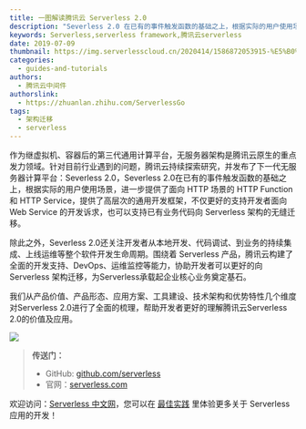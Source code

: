 ```yaml
---
title: 一图解读腾讯云 Serverless 2.0
description: "Severless 2.0 在已有的事件触发函数的基础之上，根据实际的用户使用场景，进一步提供了面向 HTTP 场景的 HTTP Function 和 HTTP Service，提供了高层次的通用开发框架，不仅更好的支持开发者面向 Web Service 的开发诉求，也可以支持已有业务代码向 Serverless 架构的无缝迁移"
keywords: Serverless,serverless framework,腾讯云serverless
date: 2019-07-09
thumbnail: https://img.serverlesscloud.cn/2020414/1586872053915-%E5%B0%81%E9%9D%A2%E5%9B%BE%20%282%29.png
categories:
  - guides-and-tutorials
authors:
  - 腾讯云中间件
authorslink:
  - https://zhuanlan.zhihu.com/ServerlessGo
tags:
  - 架构迁移
  - serverless
---
```


作为继虚拟机、容器后的第三代通用计算平台，无服务器架构是腾讯云原生的重点发力领域。针对目前行业遇到的问题，腾讯云持续探索研究，并发布了下一代无服务器计算平台：Severless 2.0，Severless 2.0在已有的事件触发函数的基础之上，根据实际的用户使用场景，进一步提供了面向 HTTP 场景的 HTTP Function 和 HTTP Service，提供了高层次的通用开发框架，不仅更好的支持开发者面向 Web Service 的开发诉求，也可以支持已有业务代码向 Serverless 架构的无缝迁移。

除此之外，Severless 2.0还关注开发者从本地开发、代码调试、到业务的持续集成、上线运维等整个软件开发生命周期。围绕着 Serverless 产品，腾讯云构建了全面的开发支持、DevOps、运维监控等能力，协助开发者可以更好的向 Serverless 架构迁移，为Serverless承载起企业核心业务奠定基石。

我们从产品价值、产品形态、应用方案、工具建设、技术架构和优势特性几个维度对Serverless 2.0进行了全面的梳理，帮助开发者更好的理解腾讯云Serverless 2.0的价值及应用。

![](https://img.serverlesscloud.cn/qianyi/YHl6UWa9s601O12HjmuLZssst8o5BoSmicBEOAJGSicOq2pw82tqAosbE8ibJXrR0riabxWRaMPkTdAoIG2Aw4Ycsw.jpg)

> **传送门：**
> - GitHub: [github.com/serverless](https://github.com/serverless/serverless/blob/master/README_CN.md) 
> - 官网：[serverless.com](https://serverless.com/)

欢迎访问：[Serverless 中文网](https://serverlesscloud.cn/)，您可以在 [最佳实践](https://serverlesscloud.cn/best-practice) 里体验更多关于 Serverless 应用的开发！
